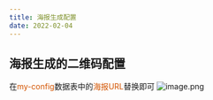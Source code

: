 ```yaml
---
title: 海报生成配置
date: 2022-02-04
---
```

## 海报生成的二维码配置
在<font style="color: #D35400;">my-config</font>数据表中的<font style="color: #D35400;">海报URL</font>替换即可
![image.png](https://halo-block-1gcmmxstc7b049ae-1307615934.ap-shanghai.app.tcloudbase.com/upload/2022/02/image-6f5bbb24bdab4666877d266eebb74bd0.png)